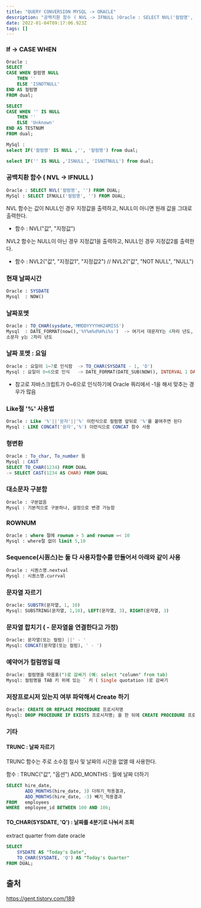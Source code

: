 ```yaml
---
title: "QUERY CONVERSION MYSQL -> ORACLE"
description: "공백치환 함수 ( NVL -> IFNULL )Oracle : SELECT NVL('컬럼명', '') FROM DUAL;MySql : SELECT IFNULL('컬럼명', '') FROM DUAL;현재 날짜시간Oracle : SYSDATEMysql  : NOW() 날짜포"
date: 2022-01-04T09:17:06.923Z
tags: []
---
```

### If -> CASE WHEN
```sql
Oracle :
SELECT
CASE WHEN 컬럼명 NULL
	THEN ''
	ELSE 'ISNOTNULL'
END AS 컬럼명
FROM dual;

SELECT
CASE WHEN '' IS NULL
	THEN ''
	ELSE 'Unknown'
END AS TESTNUM
FROM dual;

MySql :
select IF('컬럼명' IS NULL ,'', '컬럼명') from dual;

select IF('' IS NULL ,'ISNULL', 'ISNOTNULL') from dual;
```

### 공백치환 함수 ( NVL -> IFNULL )
```sql
Oracle : SELECT NVL('컬럼명', '') FROM DUAL;
MySql : SELECT IFNULL('컬럼명', '') FROM DUAL;
```
NVL 함수는 값이 NULL인 경우 지정값을 출력하고, NULL이 아니면 원래 값을 그대로 출력한다.
- 함수  :  NVL("값", "지정값") 

NVL2 함수는 NULL이 아닌 경우 지정값1을  출력하고, NULL인 경우 지정값2를 출력한다.
- 함수 :  NVL2("값", "지정값1", "지정값2") // NVL2("값", "NOT NULL", "NULL") 


### 현재 날짜시간
```sql
Oracle : SYSDATE
Mysql  : NOW() 
```
### 날짜포멧 
```sql
Oracle : TO_CHAR(sysdate,'MMDDYYYYHH24MISS')
Mysql  : DATE_FORMAT(now(),'%Y%m%d%H%i%s')  -> 여기서 대문자Y는 4자리 년도, 
소문자 y는 2자리 년도
```
### 날짜 포멧 : 요일
```sql
Oracle : 요일이 1~7로 인식함  -> TO_CHAR(SYSDATE - 1, 'D') 
Mysql : 요일이 0~6으로 인식   -> DATE_FORMAT(DATE_SUB(NOW(), INTERVAL 1 DAY), '%w')
```
* 참고로 자바스크립트가 0~6으로 인식하기에 Oracle 쿼리에서 -1을 해서 맞추는 경우가 많음

### Like절 '%' 사용법
```sql
Oracle : Like '%'||'문자'||'%' 이런식으로 컬럼명 앞뒤로 '%'를 붙여주면 된다
Mysql : LIKE CONCAT('문자','%') 이런식으로 CONCAT 함수 사용
```
### 형변환
```sql
Oracle : To_char, To_number 등
Mysql : CAST
SELECT TO_CHAR(1234) FROM DUAL 
-> SELECT CAST(1234 AS CHAR) FROM DUAL
```
### 대소문자 구분함
```sql
Oracle : 구분없음
Mysql : 기본적으로 구분하나, 설정으로 변경 가능함
```
### ROWNUM
```sql
Oracle : where 절에 rownum > 5 and rownum =< 10 
Mysql : where절 없이 limit 5,10
```

### Sequence(시퀀스)는 둘 다 사용자함수를 만들어서 아래와 같이 사용
```sql
Oracle : 시퀀스명.nextval
Mysql : 시퀀스명.currval
```

### 문자열 자르기
```sql
Oracle: SUBSTR(문자열, 1, 10)
Mysql: SUBSTRING(문자열, 1,10), LEFT(문자열, 3), RIGHT(문자열, 3)
```

### 문자열 합치기 ( - 문자열을 연결한다고 가정)
```sql
Oracle: 문자열(또는 컬럼) ||' - '
Mysql: CONCAT(문자열(또는 컬럼), ' - ')
```
### 예약어가 컬럼명일 때
```sql
Oracle: 컬럼명을 따옴표(")로 감싸기 (예: select "column" from tab)
Mysql: 컬럼명을 TAB 키 위에 있는 ` 키 ( Single quotation )로 감싸기
```

### 저장프로시저 있는지 여부 파악해서 Create 하기
```sql
Oracle: CREATE OR REPLACE PROCEDURE 프로시저명
Mysql: DROP PROCEDURE IF EXISTS 프로시저명; 을 한 뒤에 CREATE PROCEDURE 프로시저명
```

### 기타
#### TRUNC : 날짜 자르기
TRUNC 함수는 주로 소수점 절사 및 날짜의 시간을 없앨 때 사용한다.

함수 : TRUNC("값", "옵션")
ADD_MONTHS : 월에 날짜 더하기
```sql
SELECT hire_date,
       ADD_MONTHS(hire_date, 3) 더하기_적용결과,
       ADD_MONTHS(hire_date, -3) 빼기_적용결과
FROM   employees
WHERE  employee_id BETWEEN 100 AND 106;
```

#### TO_CHAR(SYSDATE, 'Q') : 날짜를 4분기로 나눠서 조회
extract quarter from date oracle
```sql
SELECT 
    SYSDATE AS "Today's Date",
    TO_CHAR(SYSDATE, 'Q') AS "Today's Quarter"
FROM DUAL;
```

## 출처
https://gent.tistory.com/189

